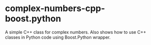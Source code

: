 # complex-numbers-cpp-boost.python

A simple C++ class for complex numbers. 
Also shows how to use C++ classes in Python code using Boost.Python wrapper.
